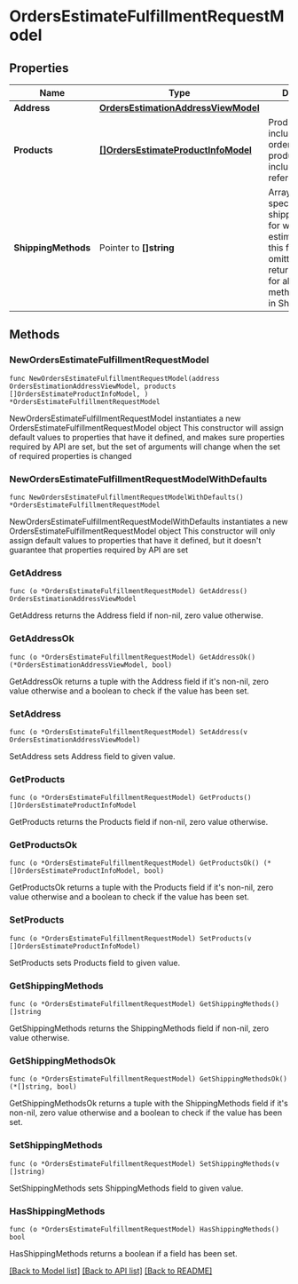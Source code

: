 # OrdersEstimateFulfillmentRequestModel

## Properties

Name | Type | Description | Notes
------------ | ------------- | ------------- | -------------
**Address** | [**OrdersEstimationAddressViewModel**](Orders.EstimationAddressViewModel.md) |  | 
**Products** | [**[]OrdersEstimateProductInfoModel**](OrdersEstimateProductInfoModel.md) | Products to be included in the order. Each product must include one of reference_id or id | 
**ShippingMethods** | Pointer to **[]string** | Array of strings specifying shipping methods for which to fetch estimates.\\r\\n\\r\\nIf this field is omitted we will return estimates for all shipping methods defined in ShipBob | [optional] 

## Methods

### NewOrdersEstimateFulfillmentRequestModel

`func NewOrdersEstimateFulfillmentRequestModel(address OrdersEstimationAddressViewModel, products []OrdersEstimateProductInfoModel, ) *OrdersEstimateFulfillmentRequestModel`

NewOrdersEstimateFulfillmentRequestModel instantiates a new OrdersEstimateFulfillmentRequestModel object
This constructor will assign default values to properties that have it defined,
and makes sure properties required by API are set, but the set of arguments
will change when the set of required properties is changed

### NewOrdersEstimateFulfillmentRequestModelWithDefaults

`func NewOrdersEstimateFulfillmentRequestModelWithDefaults() *OrdersEstimateFulfillmentRequestModel`

NewOrdersEstimateFulfillmentRequestModelWithDefaults instantiates a new OrdersEstimateFulfillmentRequestModel object
This constructor will only assign default values to properties that have it defined,
but it doesn't guarantee that properties required by API are set

### GetAddress

`func (o *OrdersEstimateFulfillmentRequestModel) GetAddress() OrdersEstimationAddressViewModel`

GetAddress returns the Address field if non-nil, zero value otherwise.

### GetAddressOk

`func (o *OrdersEstimateFulfillmentRequestModel) GetAddressOk() (*OrdersEstimationAddressViewModel, bool)`

GetAddressOk returns a tuple with the Address field if it's non-nil, zero value otherwise
and a boolean to check if the value has been set.

### SetAddress

`func (o *OrdersEstimateFulfillmentRequestModel) SetAddress(v OrdersEstimationAddressViewModel)`

SetAddress sets Address field to given value.


### GetProducts

`func (o *OrdersEstimateFulfillmentRequestModel) GetProducts() []OrdersEstimateProductInfoModel`

GetProducts returns the Products field if non-nil, zero value otherwise.

### GetProductsOk

`func (o *OrdersEstimateFulfillmentRequestModel) GetProductsOk() (*[]OrdersEstimateProductInfoModel, bool)`

GetProductsOk returns a tuple with the Products field if it's non-nil, zero value otherwise
and a boolean to check if the value has been set.

### SetProducts

`func (o *OrdersEstimateFulfillmentRequestModel) SetProducts(v []OrdersEstimateProductInfoModel)`

SetProducts sets Products field to given value.


### GetShippingMethods

`func (o *OrdersEstimateFulfillmentRequestModel) GetShippingMethods() []string`

GetShippingMethods returns the ShippingMethods field if non-nil, zero value otherwise.

### GetShippingMethodsOk

`func (o *OrdersEstimateFulfillmentRequestModel) GetShippingMethodsOk() (*[]string, bool)`

GetShippingMethodsOk returns a tuple with the ShippingMethods field if it's non-nil, zero value otherwise
and a boolean to check if the value has been set.

### SetShippingMethods

`func (o *OrdersEstimateFulfillmentRequestModel) SetShippingMethods(v []string)`

SetShippingMethods sets ShippingMethods field to given value.

### HasShippingMethods

`func (o *OrdersEstimateFulfillmentRequestModel) HasShippingMethods() bool`

HasShippingMethods returns a boolean if a field has been set.


[[Back to Model list]](../README.md#documentation-for-models) [[Back to API list]](../README.md#documentation-for-api-endpoints) [[Back to README]](../README.md)


